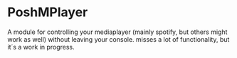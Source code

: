 # PoshMPlayer
A module for controlling your mediaplayer (mainly spotify, but others might work as well) without leaving your console. misses a lot of functionality, but it´s a work in progress.
